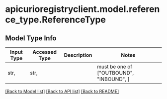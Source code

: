 # apicurioregistryclient.model.reference_type.ReferenceType

## Model Type Info
Input Type | Accessed Type | Description | Notes
------------ | ------------- | ------------- | -------------
str,  | str,  |  | must be one of ["OUTBOUND", "INBOUND", ] 

[[Back to Model list]](../../README.md#documentation-for-models) [[Back to API list]](../../README.md#documentation-for-api-endpoints) [[Back to README]](../../README.md)

